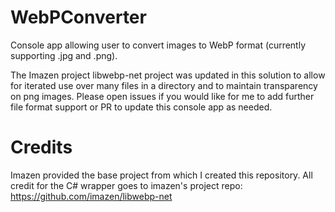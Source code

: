 # WebPConverter
Console app allowing user to convert images to WebP format (currently supporting .jpg and .png).

The Imazen project libwebp-net project was updated in this solution to allow for iterated use over many files in a directory and to maintain transparency on png images. Please open issues if you would like for me to add further file format support or PR to update this console app as needed.

# Credits
Imazen provided the base project from which I created this repository. All credit for the C# wrapper goes to imazen's project repo: https://github.com/imazen/libwebp-net
